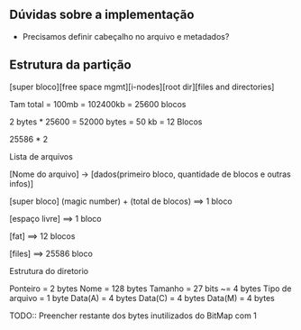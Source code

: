 ## Dúvidas sobre a implementação

- Precisamos definir cabeçalho no arquivo e metadados?

## Estrutura da partição

[super bloco][free space mgmt][i-nodes][root dir][files and directories]

Tam total = 100mb = 102400kb = 25600 blocos

2 bytes * 25600 = 52000 bytes = 50 kb = 12 Blocos

25586 * 2

Lista de arquivos

[Nome do arquivo] -> [dados(primeiro bloco, quantidade de blocos e outras infos)]

[super bloco]  (magic number) + (total de blocos) ==> 1 bloco

[espaço livre] ==> 1 bloco

[fat] ==> 12 blocos

[files] ==> 25586 bloco


Estrutura do diretorio

Ponteiro = 2 bytes
Nome = 128 bytes
Tamanho = 27 bits ~= 4 bytes
Tipo de arquivo = 1 byte
Data(A) = 4 bytes 
Data(C) = 4 bytes 
Data(M) = 4 bytes 

TODO:: Preencher restante dos bytes inutilizados do BitMap com 1

